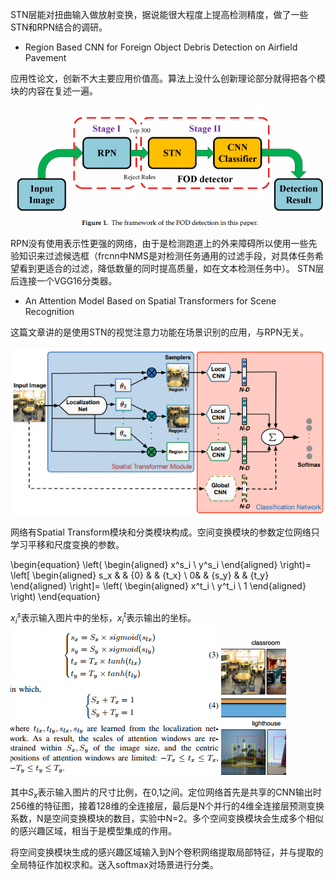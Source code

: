 STN层能对扭曲输入做放射变换，据说能很大程度上提高检测精度，做了一些STN和RPN结合的调研。

* Region Based CNN for Foreign Object Debris Detection on Airfield Pavement

应用性论文，创新不大主要应用价值高。算法上没什么创新理论部分就得把各个模块的内容在复述一遍。

![](/images/RS1.PNG)

RPN没有使用表示性更强的网络，由于是检测跑道上的外来障碍所以使用一些先验知识来过滤候选框（frcnn中NMS是对检测任务通用的过滤手段，对具体任务希望看到更适合的过滤，降低数量的同时提高质量，如在文本检测任务中）。
STN层后连接一个VGG16分类器。

* An Attention Model Based on Spatial Transformers for Scene Recognition

这篇文章讲的是使用STN的视觉注意力功能在场景识别的应用，与RPN无关。

![](/images/RS2.PNG)

网络有Spatial Transform模块和分类模块构成。空间变换模块的参数定位网络只学习平移和尺度变换的参数。

\begin{equation}
\left(
\begin{aligned}
x^s_i \\
y^s_i
\end{aligned}
\right)=
\left[
\begin{aligned}
s_x  & & {0} & & {t_x} \\
0& & {s_y} & & {t_y}
\end{aligned}
\right]=
\left(
\begin{aligned}
x^t_i \\
y^t_i \\
1
\end{aligned}
\right)
\end{equation}

$x^s_i$表示输入图片中的坐标，$x^t_i$表示输出的坐标。
![](/images/RS3.PNG)![](/images/RS4.PNG)

其中$S_x$表示输入图片的尺寸比例，在0,1之间。定位网络首先是共享的CNN输出时256维的特征图，接着128维的全连接层，最后是N个并行的4维全连接层预测变换系数，N是空间变换模块的数目，实验中N=2。多个空间变换模块会生成多个相似的感兴趣区域，相当于是模型集成的作用。

将空间变换模块生成的感兴趣区域输入到N个卷积网络提取局部特征，并与提取的全局特征作加权求和。送入softmax对场景进行分类。
